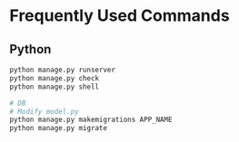 # Frequently Used Commands

## Python

```python
python manage.py runserver
python manage.py check
python manage.py shell

# DB
# Modify model.py
python manage.py makemigrations APP_NAME
python manage.py migrate
```
